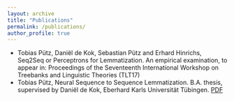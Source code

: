 ```yaml
---
layout: archive
title: "Publications"
permalink: /publications/
author_profile: true
---
```


* Tobias Pütz, Daniël de Kok, Sebastian Pütz and Erhard Hinrichs, Seq2Seq or Perceptrons for Lemmatization. An empirical examination, to appear in: Proceedings of the Seventeenth International Workshop on Treebanks and Linguistic Theories (TLT17)
* Tobias Pütz, Neural Sequence to Sequence Lemmatization. B.A. thesis, supervised by Daniël de Kok, Eberhard Karls Universität Tübingen. <a href="https://github.com/twuebi/twuebi.github.io/raw/master/files/ba.pdf">PDF</a>
